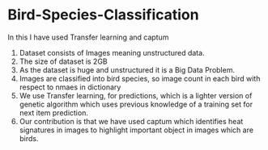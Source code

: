 # Bird-Species-Classification

In this I have used Transfer learning and captum

1. Dataset consists of Images meaning unstructured data.
2. The size of dataset is 2GB 
3. As the dataset is huge and unstructured it is a Big Data Problem.
4. Images are classified into bird species, so image count in each bird with respect to nmaes in dictionary
5. We use Transfer learning, for predictions, which is a lighter version of genetic algorithm which uses previous knowledge of a training set for next item prediction.
6. Our contribution is that we have used captum which identifies heat signatures in images to highlight important object in images which are birds.
